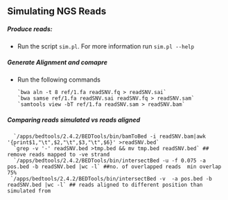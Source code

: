 ## Simulating NGS Reads

##### Produce reads:
- Run the script `sim.pl`. For more information run `sim.pl --help`

##### Generate Alignment and comapre
- Run the following commands

      `bwa aln -t 8 ref/1.fa readSNV.fq > readSNV.sai`
      `bwa samse ref/1.fa readSNV.sai readSNV.fq > readSNV.sam`
      `samtools view -bT ref/1.fa readSNV.sam > readSNV.bam`

##### Comparing reads simulated vs reads aligned
    
      `/apps/bedtools/2.4.2/BEDTools/bin/bamToBed -i readSNV.bam|awk '{print$1,"\t",$2,"\t",$3,"\t",$6}' >readSNV.bed`
      `grep -v '-' readSNV.bed >tmp.bed && mv tmp.bed readSNV.bed` ## remove reads mapped to -ve strand
      `/apps/bedtools/2.4.2/BEDTools/bin/intersectBed -u -f 0.075 -a pos.bed -b readSNV.bed |wc -l` ##no. of overlapped reads  min overlap 75%
     `/apps/bedtools/2.4.2/BEDTools/bin/intersectBed -v  -a pos.bed -b readSNV.bed |wc -l` ## reads aligned to different position than simulated from

